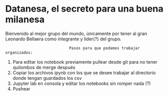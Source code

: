 # Datanesa, el secreto para una buena milanesa


Bienvenido al mejor grupo del mundo, únicamente por tener al gran Leonardo Bellaera como integrante y líder(?) del grupo.







                                Pasos para que podamos trabajar organizados:

   1) Para editar los notebook previamente pullear desde git para no tener quilombos de merge después
   2) Copiar los archivos ipynb con los que se desee trabajar al directorio donde tengan guardados los csv
   3) Jupyter lab en consola y editar los notebooks sin romper nada (?)
   4) Pushear
   



